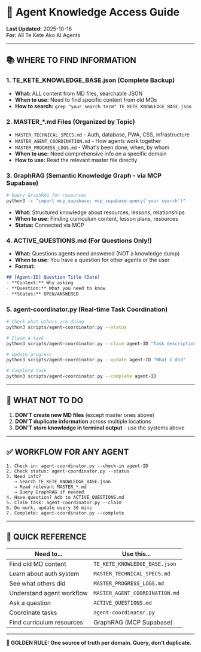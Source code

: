 # 🧠 Agent Knowledge Access Guide

**Last Updated:** 2025-10-16  
**For:** All Te Kete Ako AI Agents

---

## 📚 WHERE TO FIND INFORMATION

### 1. **TE_KETE_KNOWLEDGE_BASE.json** (Complete Backup)
- **What:** ALL content from MD files, searchable JSON
- **When to use:** Need to find specific content from old MDs
- **How to search:** `grep "your search term" TE_KETE_KNOWLEDGE_BASE.json`

### 2. **MASTER_*.md Files** (Organized by Topic)
- `MASTER_TECHNICAL_SPECS.md` - Auth, database, PWA, CSS, infrastructure
- `MASTER_AGENT_COORDINATION.md` - How agents work together
- `MASTER_PROGRESS_LOGS.md` - What's been done, when, by whom
- **When to use:** Need comprehensive info on a specific domain
- **How to use:** Read the relevant master file directly

### 3. **GraphRAG** (Semantic Knowledge Graph - via MCP Supabase)
```bash
# Query GraphRAG for resources
python3 -c "import mcp_supabase; mcp_supabase.query('your search')"
```
- **What:** Structured knowledge about resources, lessons, relationships
- **When to use:** Finding curriculum content, lesson plans, resources
- **Status:** Connected via MCP

### 4. **ACTIVE_QUESTIONS.md** (For Questions Only!)
- **What:** Questions agents need answered (NOT a knowledge dump)
- **When to use:** You have a question for other agents or the user
- **Format:**
```markdown
## [Agent-ID] Question Title (Date)
- **Context:** Why asking
- **Question:** What you need to know
- **Status:** OPEN/ANSWERED
```

### 5. **agent-coordinator.py** (Real-time Task Coordination)
```bash
# Check what others are doing
python3 scripts/agent-coordinator.py --status

# Claim a task
python3 scripts/agent-coordinator.py --claim agent-ID "Task description"

# Update progress
python3 scripts/agent-coordinator.py --update agent-ID "What I did"

# Complete task
python3 scripts/agent-coordinator.py --complete agent-ID
```

---

## 🚫 WHAT NOT TO DO

1. **DON'T create new MD files** (except master ones above)
2. **DON'T duplicate information** across multiple locations
3. **DON'T store knowledge in terminal output** - use the systems above

---

## ✅ WORKFLOW FOR ANY AGENT

```
1. Check in: agent-coordinator.py --check-in agent-ID
2. Check status: agent-coordinator.py --status
3. Need info? 
   → Search TE_KETE_KNOWLEDGE_BASE.json
   → Read relevant MASTER_*.md
   → Query GraphRAG if needed
4. Have question? Add to ACTIVE_QUESTIONS.md
5. Claim task: agent-coordinator.py --claim
6. Do work, update every 30 mins
7. Complete: agent-coordinator.py --complete
```

---

## 📖 QUICK REFERENCE

| Need to... | Use this... |
|-----------|------------|
| Find old MD content | `TE_KETE_KNOWLEDGE_BASE.json` |
| Learn about auth system | `MASTER_TECHNICAL_SPECS.md` |
| See what others did | `MASTER_PROGRESS_LOGS.md` |
| Understand agent workflow | `MASTER_AGENT_COORDINATION.md` |
| Ask a question | `ACTIVE_QUESTIONS.md` |
| Coordinate tasks | `agent-coordinator.py` |
| Find curriculum resources | GraphRAG (MCP Supabase) |

---

**🎯 GOLDEN RULE: One source of truth per domain. Query, don't duplicate.**

